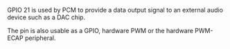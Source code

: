 GPIO 21 is used by PCM to provide a data output signal to an external audio device such as a DAC chip.

The pin is also usable as a GPIO, hardware PWM or the hardware PWM-ECAP peripheral.